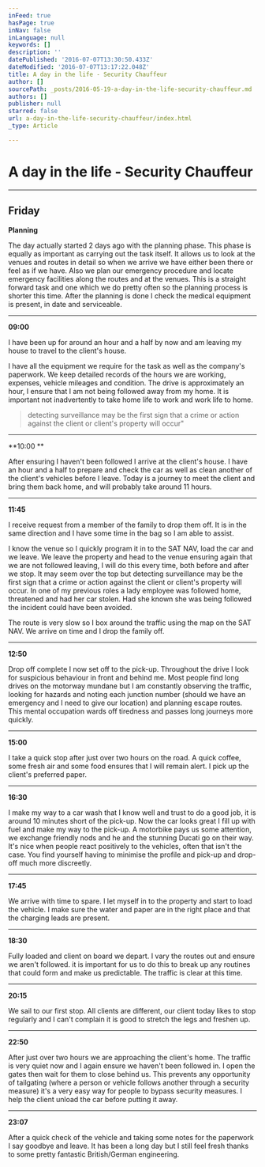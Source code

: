 ```yaml
---
inFeed: true
hasPage: true
inNav: false
inLanguage: null
keywords: []
description: ''
datePublished: '2016-07-07T13:30:50.433Z'
dateModified: '2016-07-07T13:17:22.048Z'
title: A day in the life - Security Chauffeur
author: []
sourcePath: _posts/2016-05-19-a-day-in-the-life-security-chauffeur.md
authors: []
publisher: null
starred: false
url: a-day-in-the-life-security-chauffeur/index.html
_type: Article

---
```

# A day in the life - Security Chauffeur

****

## Friday

**Planning**

The day actually started 2 days ago with the planning phase. This phase is equally as important as carrying out the task itself. It allows us to look at the venues and routes in detail so when we arrive we have either been there or feel as if we have. Also we plan our emergency procedure and locate emergency facilities along the routes and at the venues. This is a straight forward task and one which we do pretty often so the planning process is shorter this time. After the planning is done I check the medical equipment is present, in date and serviceable.

****

**09:00**

I have been up for around an hour and a half by now and am leaving my house to travel to the client's house.

I have all the equipment we require for the task as well as the company's paperwork. We keep detailed records of the hours we are working, expenses, vehicle mileages and condition. The drive is approximately an hour, I ensure that I am not being followed away from my home. It is important not inadvertently to take home life to work and work life to home.

> detecting surveillance may be the first sign that a crime or action against the client or client's property will occur"

****

**10:00 **

After ensuring I haven't been followed I arrive at the client's house. I have an hour and a half to prepare and check the car as well as clean another of the client's vehicles before I leave. Today is a journey to meet the client and bring them back home, and will probably take around 11 hours.

****

**11:45**

I receive request from a member of the family to drop them off. It is in the same direction and I have some time in the bag so I am able to assist.

I know the venue so I quickly program it in to the SAT NAV, load the car and we leave. We leave the property and head to the venue ensuring again that we are not followed leaving, I will do this every time, both before and after we stop. It may seem over the top but detecting surveillance may be the first sign that a crime or action against the client or client's property will occur. In one of my previous roles a lady employee was followed home, threatened and had her car stolen. Had she known she was being followed the incident could have been avoided. 

The route is very slow so I box around the traffic using the map on the SAT NAV. We arrive on time and I drop the family off.

****

**12:50**

Drop off complete I now set off to the pick-up. Throughout the drive I look for suspicious behaviour in front and behind me. Most people find long drives on the motorway mundane but I am constantly observing the traffic, looking for hazards and noting each junction number (should we have an emergency and I need to give our location) and planning escape routes. This mental occupation wards off tiredness and passes long journeys more quickly.

****

**15:00**

I take a quick stop after just over two hours on the road. A quick coffee, some fresh air and some food ensures that I will remain alert. I pick up the client's preferred paper.

****

**16:30**

I make my way to a car wash that I know well and trust to do a good job, it is around 10 minutes short of the pick-up. Now the car looks great I fill up with fuel and make my way to the pick-up. A motorbike pays us some attention, we exchange friendly nods and he and the stunning Ducati go on their way. It's nice when people react positively to the vehicles, often that isn't the case. You find yourself having to minimise the profile and pick-up and drop-off much more discreetly. 

****

**17:45**

We arrive with time to spare. I let myself in to the property and start to load the vehicle. I make sure the water and paper are in the right place and that the charging leads are present. 

****

**18:30**

Fully loaded and client on board we depart. I vary the routes out and ensure we aren't followed. it is important for us to do this to break up any routines that could form and make us predictable. The traffic is clear at this time.

****

**20:15**

We sail to our first stop. All clients are different, our client today likes to stop regularly and I can't complain it is good to stretch the legs and freshen up.

****

**22:50**

After just over two hours we are approaching the client's home. The traffic is very quiet now and I again ensure we haven't been followed in. I open the gates then wait for them to close behind us. This prevents any opportunity of tailgating (where a person or vehicle follows another through a security measure) it's a very easy way for people to bypass security measures. I help the client unload the car before putting it away. 

****

**23:07**

After a quick check of the vehicle and taking some notes for the paperwork I say goodbye and leave. It has been a long day but I still feel fresh thanks to some pretty fantastic British/German engineering.